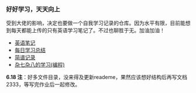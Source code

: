 ### 好好学习，天天向上

受到大佬的影响，决定也要做一个自我学习记录的仓库。因为水平有限，目前能想到每天都能上传的只有英语学习笔记了。不过也聊胜于无。加油加油！



- [英语笔记](/英语笔记/README.md)
- [每日学习总结](/每日学习总结/README.md)
- [简谱记录](/简谱记录/README.md)
- [杂七杂八的学习(编程)](/杂七杂八的学习(编程)/README.md)





**6.18 注**：好多文件目录，没来得及更新reademe，果然应该想好结构后再写文档2333，等写完作业后一起修改。